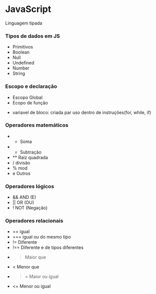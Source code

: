 # JavaScript 
Linguagem tipada 
### Tipos de dados em JS
* Primitivos
* Boolean
* Null
* Undefined
* Number
* String

### Escopo e declaração
* Escopo Global
* Ecopo de função
- variavel de bloco: criada par uso dentro de instruções(for, while, if)

### Operadores matemáticos
* + Soma
* - Subtração
* ** Raiz quadrada
* / divisão
* % mod
* e Outros

### Operadores lógicos
* && AND (E)
* || OR (OU)
* ! NOT (Negação) 


### Operadores relacionais
* == igual
* === igual ou do mesmo tipo
* != Diferente
* !== Diferente e de tipos diferentes
* > Maior que
* < Menor que
* >= Maior ou igual
* <= Menor ou igual
